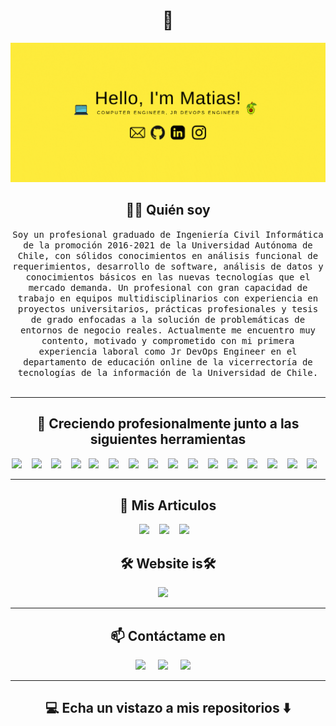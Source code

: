 <h1 align="center"> 👋 </h1>
<div align="center">
  <img src="https://github.com/matiasua/matiasua/blob/main/images/header.gif" alt="header"/>
</div>

<h2 align="center"> 👨‍💻 Quién soy</h2>
<p align="center">
<samp>
  Soy un profesional graduado de Ingeniería Civil Informática de la promoción 2016-2021 de la Universidad Autónoma de Chile, con sólidos conocimientos en análisis funcional de requerimientos, desarrollo de software, análisis de datos y conocimientos básicos en las nuevas tecnologías que el mercado demanda. Un profesional con gran capacidad de trabajo en equipos multidisciplinarios con experiencia en proyectos universitarios, prácticas profesionales y tesis de grado enfocadas a la solución de problemáticas de entornos de negocio reales. Actualmente me encuentro muy contento, motivado y comprometido con mi primera experiencia laboral como Jr DevOps Engineer en el departamento de educación online de la vicerrectoría de tecnologías de la información de la Universidad de Chile.
</samp>
<br> <br>
</p>

<hr>

<h2 align="center"> 🔭 Creciendo profesionalmente junto a las siguientes herramientas</h2>

<p align="center">
  <img src="https://img.shields.io/badge/Markdown-000000?style=for-the-badge&logo=markdown&logoColor=white" />&nbsp;&nbsp;&nbsp;
  <img src="https://img.shields.io/badge/HTML5-E34F26?style=for-the-badge&logo=html5&logoColor=white" />&nbsp;&nbsp;&nbsp;
  <img src="https://img.shields.io/badge/CSS3-1572B6?style=for-the-badge&logo=css3&logoColor=white" />&nbsp;&nbsp;&nbsp;
  <img src="https://img.shields.io/badge/JavaScript-F7DF1E?style=for-the-badge&logo=javascript&logoColor=black" />&nbsp;&nbsp;
  <!-- <img src="	https://img.shields.io/badge/Python-14354C?style=for-the-badge&logo=python&logoColor=white" />&nbsp;&nbsp;&nbsp; -->
  <img src="https://img.shields.io/badge/Linux-E34F26?style=for-the-badge&logo=Linux&logoColor=white" />&nbsp;&nbsp;&nbsp;
  <img src="https://img.shields.io/badge/Visual_Studio_Code-0078D4?style=for-the-badge&logo=visual%20studio%20code&logoColor=white" />&nbsp;&nbsp;&nbsp;
  <img src="https://img.shields.io/badge/React-20232A?style=for-the-badge&logo=react&logoColor=61DAFB" />&nbsp;&nbsp;&nbsp;
  <img src="https://img.shields.io/badge/node.js%20-%2343853D.svg?&style=for-the-badge&logo=node.js&logoColor=white" />&nbsp;&nbsp;&nbsp;
  <img src="https://img.shields.io/badge/Amazon_AWS-FF9900?style=for-the-badge&logo=amazonaws&logoColor=white" />&nbsp;&nbsp;&nbsp;
  <img src="https://img.shields.io/badge/Docker-2CA5E0?style=for-the-badge&logo=docker&logoColor=white" />&nbsp;&nbsp;&nbsp;
  <img src="https://img.shields.io/badge/Kubernetes-0078D6?style=for-the-badge&logo=Kubernetes&logoColor=white" />&nbsp;&nbsp;&nbsp;
  <img src="https://img.shields.io/badge/Django-092E20?style=for-the-badge&logo=django&logoColor=green" />&nbsp;&nbsp;&nbsp;
  <img src="https://img.shields.io/badge/Trello-0052CC?style=for-the-badge&logo=trello&logoColor=white" />&nbsp;&nbsp;&nbsp;
  <img src="https://img.shields.io/badge/Postman-FF6C37?style=for-the-badge&logo=Postman&logoColor=white" />&nbsp;&nbsp;&nbsp;
  <img src="https://img.shields.io/badge/PowerBI-F2C811?style=for-the-badge&logo=Power%20BI&logoColor=white" />&nbsp;&nbsp;&nbsp;
  <img src="https://img.shields.io/badge/Intel-Core_i7_6700K-0071C5?style=for-the-badge&logo=intel&logoColor=white" />&nbsp;&nbsp;&nbsp;

</p>

<hr>

<h2 align="center">💬 Mis Articulos</h2>
<p align="center" align='right'>
  <a target="_blank"href="https://dev.to/matiasua"><img src="https://img.shields.io/badge/dev.to-%2312100E.svg?&style=for-the-badge&logo=dev.to&logoColor=white" /></a>&nbsp;&nbsp;&nbsp;
  <a target="_blank"href="https://drive.google.com/file/d/1od_NAty0kviZ8P0ZbkulQD-XZ_ELMUSe/view?usp=sharing"><img src="https://img.shields.io/badge/Resumen%20CV-PDF-success" /></a>&nbsp;&nbsp;&nbsp;
  <a target="_blank"href="https://drive.google.com/file/d/1WP8Q6JLb_1kAkepudKSrZKrFYst8olOh/view?usp=sharing"><img src="https://img.shields.io/badge/Tesis%20de%20Grado-PDF-success"></a>&nbsp;&nbsp;&nbsp;

<h2 align="center">🛠 Website is🛠 </h2>
<p align="center"><a target="_blank" href="https://social.m4s.cl/"> <img src="https://img.shields.io/badge/Lista redes de contacto-FFA500?style=for-the-badge&logo=rss&logoColor=white" /></a>&nbsp;&nbsp;&nbsp;&nbsp;</p>

<hr>

<h2  align="center">📫 Contáctame en</h2>
<p align="center">
  <a target="_blank"href="https://www.linkedin.com/in/matiasua/"><img src="https://img.shields.io/badge/linkedin-%230077B5.svg?&style=for-the-badge&logo=linkedin&logoColor=white" /></a>&nbsp;&nbsp;&nbsp;&nbsp;
  <a target="_blank"href="https://instagram.com/_rev0lt"><img src="https://img.shields.io/badge/Instagram-E4405F?style=for-the-badge&logo=instagram&logoColor=white" /></a>&nbsp;&nbsp;&nbsp;&nbsp;
  <a href="mailto:matiasncp7@gmail.com?subject=Hola%20Matias,%20Desde%20Github"><img src="https://img.shields.io/badge/gmail-%23D14836.svg?&style=for-the-badge&logo=gmail&logoColor=white" /></a>&nbsp;&nbsp;&nbsp;&nbsp;
</p>

<hr>

<h2  align="center">💻 Echa un vistazo a mis repositorios ⬇️ </h2>
